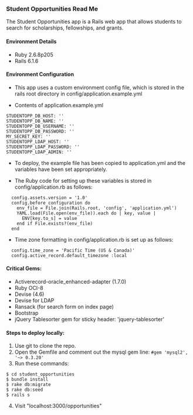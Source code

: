 ### Student Opportunities Read Me 

The Student Opportunities app is a Rails web app that allows students to search for scholarships, fellowships, and grants. 

#### Environment Details
  * Ruby 2.6.8p205
  * Rails 6.1.6

#### Environment Configuration

  * This app uses a custom environment config file, which is stored in the rails root directory in config/application.example.yml
  
  * Contents of application.example.yml
  ```
  STUDENTOPP_DB_HOST: ''
  STUDENTOPP_DB_NAME: ''
  STUDENTOPP_DB_USERNAME: ''
  STUDENTOPP_DB_PASSWORD: ''
  MY_SECRET_KEY: ''
  STUDENTOPP_LDAP_HOST: ''
  STUDENTOPP_LDAP_PASSWORD: ''
  STUDENTOPP_LDAP_ADMIN: ''
  ```
  * To deploy, the example file has been copied to application.yml and the variables have been set appropriately.
  
  * The Ruby code for setting up these variables is stored in config/application.rb as follows:
```
  config.assets.version = '1.0'
  config.before_configuration do
    env_file = File.join(Rails.root, 'config', 'application.yml')
    YAML.load(File.open(env_file)).each do | key, value |
      ENV[key.to_s] = value
    end if File.exists?(env_file)
  end
```

* Time zone formatting in config/application.rb is set up as follows:
```
  config.time_zone = 'Pacific Time (US & Canada)'
  config.active_record.default_timezone :local
```

#### Critical Gems:
  * Activerecord-oracle_enhanced-adapter (1.7.0)
  * Ruby OCI-8
  * Devise (4.6)
  * Devise for LDAP
  * Ransack (for search form on index page)
  * Bootstrap
  * jQuery Tablesorter gem for sticky header: 'jquery-tablesorter'


#### Steps to deploy locally:
1. Use git to clone the repo.
2. Open the Gemfile and comment out the mysql gem line: ```#gem 'mysql2', '~> 0.3.20'```
3. Run these commands:
```
$ cd student_opportunities
$ bundle install 
$ rake db:migrate
$ rake db:seed
$ rails s
```

4. Visit "localhost:3000/opportunities"
